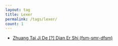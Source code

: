 ```yaml
---
layout: tag
title: Lexer
permalink: /tags/lexer/
count: 1
---
```


- [Zhuang Tai Ji De [?] Dian Er Shi (fsm-smr-dfsm)](https://yeshan333.github.io/2022/01/31/fsm-smr-dfsm/)
